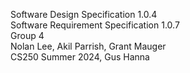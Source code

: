 Software Design Specification 1.0.4 <br />
Software Requirement Specification 1.0.7 <br />
Group 4 <br />
Nolan Lee, Akil Parrish, Grant Mauger <br />
CS250 Summer 2024, Gus Hanna
